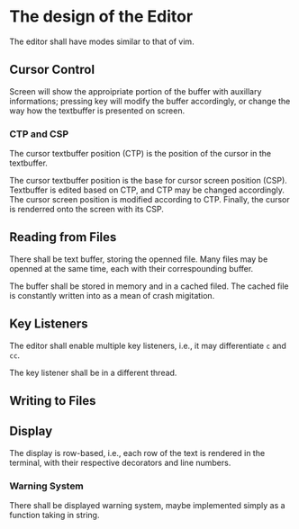 # The design of the Editor

The editor shall have modes similar to that of vim.

## Cursor Control

Screen will show the approipriate portion of the buffer with auxillary informations; 
pressing key will modify the buffer accordingly, or change the way how the textbuffer is presented on screen. 

### CTP and CSP 

The cursor textbuffer position (CTP) is the position of the cursor in the textbuffer. 

The cursor textbuffer position is the base for cursor screen position (CSP). Textbuffer is edited based on CTP, and CTP may be changed accordingly. The cursor screen position is modified according to CTP. Finally, the cursor is renderred onto the screen with its CSP.

## Reading from Files

There shall be text buffer, storing the openned file. Many files may be openned at the same time, each with their correspounding buffer.

The buffer shall be stored in memory and in a cached filed. The cached file is constantly written into as a mean of crash migitation.

## Key Listeners

The editor shall enable multiple key listeners, i.e., it may differentiate `c` and `cc`.

The key listener shall be in a different thread. 

## Writing to Files

## Display

The display is row-based, i.e., each row of the text is rendered in the terminal, with their respective decorators and line numbers. 

### Warning System

There shall be displayed warning system, maybe implemented simply as a function taking in string.
